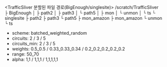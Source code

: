 <TrafficSliver 분할된 파일 경로(BigEnough/singlesite)>
/scratch/TrafficSliver
├ BigEnough
│  ├ path2
│  ├ path3
│  └ path5
│      ├ mon
│      └ unmon
│           └ ts
└ singlesite
    ├ path2
    ├ path3
    └ path5
        ├ mon_amazon
        ├ mon_amazon
        └ unmon
            └ ts

- scheme: batched_weighted_random
- circuits: 2 / 3 / 5
- circuits_min: 2 / 3 / 5
- weights: 0.5_0.5 / 0.33_0.33_0.34 / 0.2_0.2_0.2_0.2_0.2
- range: 50_70
- alpha: 1,1 / 1,1,1 / 1,1,1,1,1